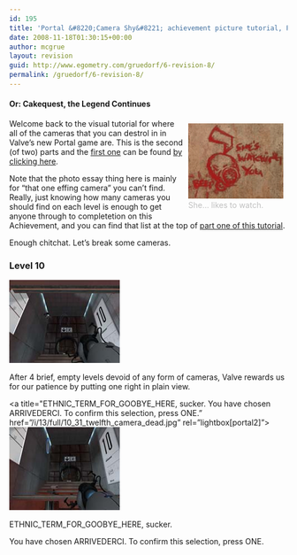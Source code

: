 ```yaml
---
id: 195
title: 'Portal &#8220;Camera Shy&#8221; achievement picture tutorial, Part 2'
date: 2008-11-18T01:30:15+00:00
author: mcgrue
layout: revision
guid: http://www.egometry.com/gruedorf/6-revision-8/
permalink: /gruedorf/6-revision-8/
---
```

<link rel="stylesheet" href="/css/lightbox.css" type="text/css" media="screen" />

  
  
</p> 

#### Or: Cakequest, the Legend Continues

<div style="float: right; padding: 4px; margin: 4px;">
  <img src=/i/13/camera-watching.png><br /><span style="color: silver; font-size: -1;">She&#8230; likes to watch.</span>
</div>

Welcome back to the visual tutorial for where all of the cameras that you can destrol in in Valve&#8217;s new Portal game are. This is the second (of two) parts and the <a href=http://www.egometry.com/posts/view/12>first one</a> can be found <a href=http://www.egometry.com/posts/view/12>by clicking here</a>.

Note that the photo essay thing here is mainly for &#8220;that one effing camera&#8221; you can&#8217;t find. Really, just knowing how many cameras you should find on each level is enough to get anyone through to completetion on this Achievement, and you can find that list at the top of <a href=http://www.egometry.com/posts/view/12>part one of this tutorial</a>.

Enough chitchat. Let&#8217;s break some cameras.

### Level 10

<a title="After 4 brief, empty levels devoid of any form of cameras, Valve rewards us for our patience by putting one right in plain view." href="/i/13/full/10_30_twelfth_camera_1.jpg" rel="lightbox[portal2]"><img src="/i/13/thumb/10_30_twelfth_camera_1.jpg" alt="" /></a>

After 4 brief, empty levels devoid of any form of cameras, Valve rewards us for our patience by putting one right in plain view.

<a title="ETHNIC\_TERM\_FOR\_GOOBYE\_HERE, sucker. You have chosen ARRIVEDERCI. To confirm this selection, press ONE.&#8221; href=&#8221;/i/13/full/10\_31\_twelfth\_camera\_dead.jpg&#8221; rel=&#8221;lightbox[portal2]&#8221;>![](/i/13/thumb/10_31_twelfth_camera_dead.jpg)</a>

ETHNIC\_TERM\_FOR\_GOOBYE\_HERE, sucker.

You have chosen ARRIVEDERCI. To confirm this selection, press ONE.